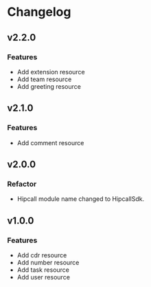 # Changelog

## v2.2.0

### Features

- Add extension resource
- Add team resource
- Add greeting resource

## v2.1.0

### Features

- Add comment resource

## v2.0.0

### Refactor

- Hipcall module name changed to HipcallSdk.

## v1.0.0

### Features

- Add cdr resource
- Add number resource
- Add task resource
- Add user resource
